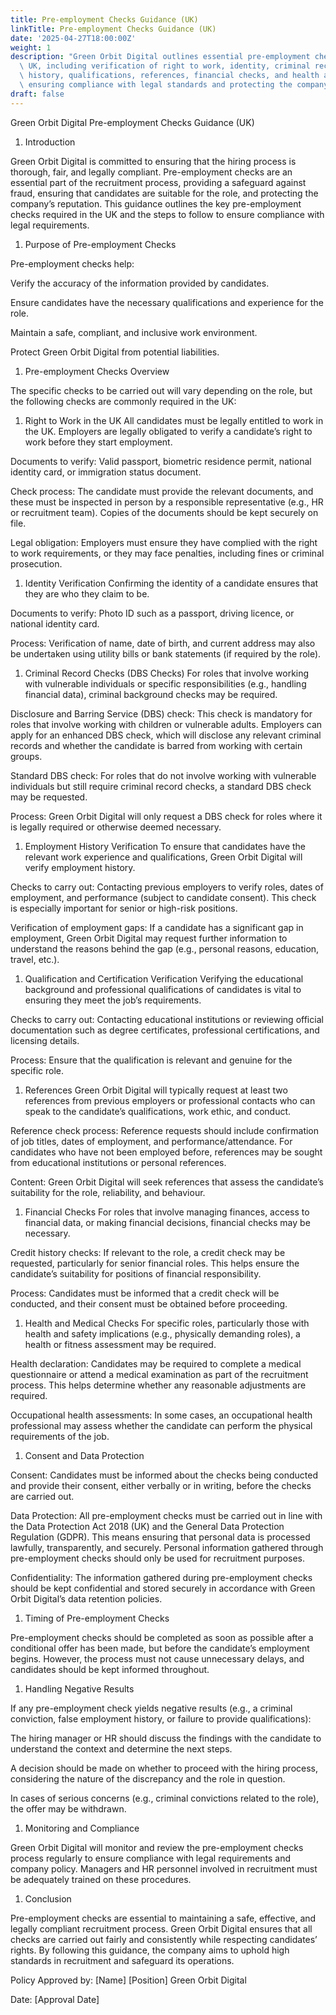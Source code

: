 ```yaml
---
title: Pre-employment Checks Guidance (UK)
linkTitle: Pre-employment Checks Guidance (UK)
date: '2025-04-27T18:00:00Z'
weight: 1
description: "Green Orbit Digital outlines essential pre-employment checks in the\
  \ UK, including verification of right to work, identity, criminal records, employment\
  \ history, qualifications, references, financial checks, and health assessments,\
  \ ensuring compliance with legal standards and protecting the company\u2019s reputation."
draft: false
---
```



Green Orbit Digital Pre-employment Checks Guidance (UK)

1. Introduction

Green Orbit Digital is committed to ensuring that the hiring process is thorough, fair, and legally compliant. Pre-employment checks are an essential part of the recruitment process, providing a safeguard against fraud, ensuring that candidates are suitable for the role, and protecting the company’s reputation. This guidance outlines the key pre-employment checks required in the UK and the steps to follow to ensure compliance with legal requirements.

1. Purpose of Pre-employment Checks

Pre-employment checks help:

Verify the accuracy of the information provided by candidates.

Ensure candidates have the necessary qualifications and experience for the role.

Maintain a safe, compliant, and inclusive work environment.

Protect Green Orbit Digital from potential liabilities.

1. Pre-employment Checks Overview

The specific checks to be carried out will vary depending on the role, but the following checks are commonly required in the UK:

1. Right to Work in the UK
All candidates must be legally entitled to work in the UK. Employers are legally obligated to verify a candidate’s right to work before they start employment.

Documents to verify: Valid passport, biometric residence permit, national identity card, or immigration status document.

Check process: The candidate must provide the relevant documents, and these must be inspected in person by a responsible representative (e.g., HR or recruitment team). Copies of the documents should be kept securely on file.

Legal obligation: Employers must ensure they have complied with the right to work requirements, or they may face penalties, including fines or criminal prosecution.

1. Identity Verification
Confirming the identity of a candidate ensures that they are who they claim to be.

Documents to verify: Photo ID such as a passport, driving licence, or national identity card.

Process: Verification of name, date of birth, and current address may also be undertaken using utility bills or bank statements (if required by the role).

1. Criminal Record Checks (DBS Checks)
For roles that involve working with vulnerable individuals or specific responsibilities (e.g., handling financial data), criminal background checks may be required.

Disclosure and Barring Service (DBS) check: This check is mandatory for roles that involve working with children or vulnerable adults. Employers can apply for an enhanced DBS check, which will disclose any relevant criminal records and whether the candidate is barred from working with certain groups.

Standard DBS check: For roles that do not involve working with vulnerable individuals but still require criminal record checks, a standard DBS check may be requested.

Process: Green Orbit Digital will only request a DBS check for roles where it is legally required or otherwise deemed necessary.

1. Employment History Verification
To ensure that candidates have the relevant work experience and qualifications, Green Orbit Digital will verify employment history.

Checks to carry out: Contacting previous employers to verify roles, dates of employment, and performance (subject to candidate consent). This check is especially important for senior or high-risk positions.

Verification of employment gaps: If a candidate has a significant gap in employment, Green Orbit Digital may request further information to understand the reasons behind the gap (e.g., personal reasons, education, travel, etc.).

1. Qualification and Certification Verification
Verifying the educational background and professional qualifications of candidates is vital to ensuring they meet the job’s requirements.

Checks to carry out: Contacting educational institutions or reviewing official documentation such as degree certificates, professional certifications, and licensing details.

Process: Ensure that the qualification is relevant and genuine for the specific role.

1. References
Green Orbit Digital will typically request at least two references from previous employers or professional contacts who can speak to the candidate’s qualifications, work ethic, and conduct.

Reference check process: Reference requests should include confirmation of job titles, dates of employment, and performance/attendance. For candidates who have not been employed before, references may be sought from educational institutions or personal references.

Content: Green Orbit Digital will seek references that assess the candidate’s suitability for the role, reliability, and behaviour.

1. Financial Checks
For roles that involve managing finances, access to financial data, or making financial decisions, financial checks may be necessary.

Credit history checks: If relevant to the role, a credit check may be requested, particularly for senior financial roles. This helps ensure the candidate’s suitability for positions of financial responsibility.

Process: Candidates must be informed that a credit check will be conducted, and their consent must be obtained before proceeding.

1. Health and Medical Checks
For specific roles, particularly those with health and safety implications (e.g., physically demanding roles), a health or fitness assessment may be required.

Health declaration: Candidates may be required to complete a medical questionnaire or attend a medical examination as part of the recruitment process. This helps determine whether any reasonable adjustments are required.

Occupational health assessments: In some cases, an occupational health professional may assess whether the candidate can perform the physical requirements of the job.

1. Consent and Data Protection

Consent: Candidates must be informed about the checks being conducted and provide their consent, either verbally or in writing, before the checks are carried out.

Data Protection: All pre-employment checks must be carried out in line with the Data Protection Act 2018 (UK) and the General Data Protection Regulation (GDPR). This means ensuring that personal data is processed lawfully, transparently, and securely. Personal information gathered through pre-employment checks should only be used for recruitment purposes.

Confidentiality: The information gathered during pre-employment checks should be kept confidential and stored securely in accordance with Green Orbit Digital’s data retention policies.

1. Timing of Pre-employment Checks

Pre-employment checks should be completed as soon as possible after a conditional offer has been made, but before the candidate’s employment begins. However, the process must not cause unnecessary delays, and candidates should be kept informed throughout.

1. Handling Negative Results

If any pre-employment check yields negative results (e.g., a criminal conviction, false employment history, or failure to provide qualifications):

The hiring manager or HR should discuss the findings with the candidate to understand the context and determine the next steps.

A decision should be made on whether to proceed with the hiring process, considering the nature of the discrepancy and the role in question.

In cases of serious concerns (e.g., criminal convictions related to the role), the offer may be withdrawn.

1. Monitoring and Compliance

Green Orbit Digital will monitor and review the pre-employment checks process regularly to ensure compliance with legal requirements and company policy. Managers and HR personnel involved in recruitment must be adequately trained on these procedures.

1. Conclusion

Pre-employment checks are essential to maintaining a safe, effective, and legally compliant recruitment process. Green Orbit Digital ensures that all checks are carried out fairly and consistently while respecting candidates’ rights. By following this guidance, the company aims to uphold high standards in recruitment and safeguard its operations.

Policy Approved by:
[Name]
[Position]
Green Orbit Digital

Date:
[Approval Date]